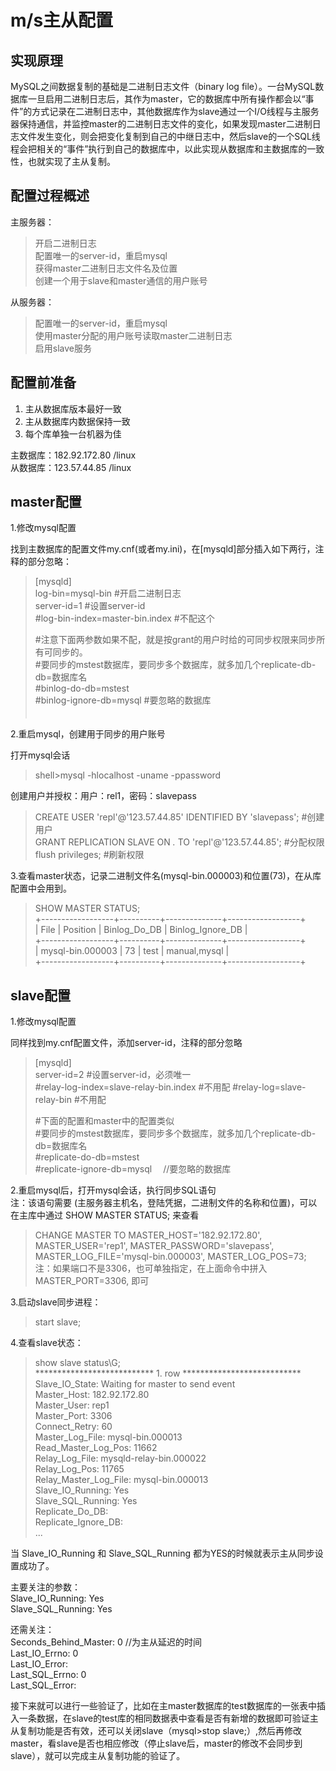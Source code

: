 
  
m/s主从配置  
===========
  
实现原理  
-----------
MySQL之间数据复制的基础是二进制日志文件（binary log file）。一台MySQL数据库一旦启用二进制日志后，其作为master，它的数据库中所有操作都会以“事件”的方式记录在二进制日志中，其他数据库作为slave通过一个I/O线程与主服务器保持通信，并监控master的二进制日志文件的变化，如果发现master二进制日志文件发生变化，则会把变化复制到自己的中继日志中，然后slave的一个SQL线程会把相关的“事件”执行到自己的数据库中，以此实现从数据库和主数据库的一致性，也就实现了主从复制。   
  
  
  
配置过程概述  
-----------
主服务器：  
> 开启二进制日志  
> 配置唯一的server-id，重启mysql    
> 获得master二进制日志文件名及位置  
> 创建一个用于slave和master通信的用户账号  
  
从服务器：  
> 配置唯一的server-id，重启mysql    
> 使用master分配的用户账号读取master二进制日志  
> 启用slave服务  
  

  
配置前准备
-----------
1. 主从数据库版本最好一致  
2. 主从数据库内数据保持一致  
3. 每个库单独一台机器为佳
  
  
主数据库：182.92.172.80 /linux        
从数据库：123.57.44.85 /linux   
  


master配置
-----------
1.修改mysql配置  
   
找到主数据库的配置文件my.cnf(或者my.ini)，在[mysqld]部分插入如下两行，注释的部分忽略：  
> [mysqld]  
> log-bin=mysql-bin #开启二进制日志  
> server-id=1 #设置server-id  
> #log-bin-index=master-bin.index #不配这个  
>    
> #注意下面两参数如果不配，就是按grant的用户时给的可同步权限来同步所有可同步的。  
> #要同步的mstest数据库，要同步多个数据库，就多加几个replicate-db-db=数据库名  
> #binlog-do-db=mstest  
> #binlog-ignore-db=mysql  #要忽略的数据库  
　　　　
  
  
2.重启mysql，创建用于同步的用户账号  
   
打开mysql会话  
> shell>mysql -hlocalhost -uname -ppassword  
  
创建用户并授权：用户：rel1，密码：slavepass  
> CREATE USER 'repl'@'123.57.44.85' IDENTIFIED BY 'slavepass'; #创建用户  
> GRANT REPLICATION SLAVE ON *.* TO 'repl'@'123.57.44.85'; #分配权限   
> flush privileges;  #刷新权限   
  
  
3.查看master状态，记录二进制文件名(mysql-bin.000003)和位置(73)，在从库配置中会用到。  
> SHOW MASTER STATUS;  
> +------------------+----------+--------------+------------------+  
> | File             | Position | Binlog_Do_DB | Binlog_Ignore_DB |  
> +------------------+----------+--------------+------------------+  
> | mysql-bin.000003 | 73       | test         | manual,mysql     |  
> +------------------+----------+--------------+------------------+  
  
  
  
  
slave配置  
-----------
1.修改mysql配置  

同样找到my.cnf配置文件，添加server-id，注释的部分忽略
> [mysqld]  
> server-id=2 #设置server-id，必须唯一  
> #relay-log-index=slave-relay-bin.index  #不用配
> #relay-log=slave-relay-bin   #不用配
>  
> #下面的配置和master中的配置类似  
> #要同步的mstest数据库，要同步多个数据库，就多加几个replicate-db-db=数据库名  
> #replicate-do-db=mstest  
> #replicate-ignore-db=mysql　 //要忽略的数据库　  

  
2.重启mysql后，打开mysql会话，执行同步SQL语句  
注：该语句需要 (主服务器主机名，登陆凭据，二进制文件的名称和位置)，可以在主库中通过 SHOW MASTER STATUS; 来查看  

> CHANGE MASTER TO MASTER_HOST='182.92.172.80', MASTER_USER='rep1', MASTER_PASSWORD='slavepass', MASTER_LOG_FILE='mysql-bin.000003', MASTER_LOG_POS=73;  
注：如果端口不是3306，也可单独指定，在上面命令中拼入 MASTER_PORT=3306, 即可


3.启动slave同步进程：  
> start slave;  
  

4.查看slave状态： 
> show slave status\G;  
> *************************** 1. row ***************************  
>               Slave_IO_State: Waiting for master to send event  
>                  Master_Host: 182.92.172.80  
>                  Master_User: rep1  
>                  Master_Port: 3306  
>                Connect_Retry: 60  
>              Master_Log_File: mysql-bin.000013  
>          Read_Master_Log_Pos: 11662  
>               Relay_Log_File: mysqld-relay-bin.000022  
>                Relay_Log_Pos: 11765  
>        Relay_Master_Log_File: mysql-bin.000013  
>             Slave_IO_Running: Yes  
>            Slave_SQL_Running: Yes  
>              Replicate_Do_DB:   
>          Replicate_Ignore_DB:   
>        ...  

当 Slave_IO_Running 和 Slave_SQL_Running 都为YES的时候就表示主从同步设置成功了。
  
主要关注的参数：  
Slave_IO_Running: Yes   
Slave_SQL_Running: Yes   
  
还需关注：   
Seconds_Behind_Master: 0 //为主从延迟的时间   
Last_IO_Errno: 0   
Last_IO_Error:   
Last_SQL_Errno: 0   
Last_SQL_Error:  
  
  
  
接下来就可以进行一些验证了，比如在主master数据库的test数据库的一张表中插入一条数据，在slave的test库的相同数据表中查看是否有新增的数据即可验证主从复制功能是否有效，还可以关闭slave（mysql>stop slave;）,然后再修改master，看slave是否也相应修改（停止slave后，master的修改不会同步到slave），就可以完成主从复制功能的验证了。  



















